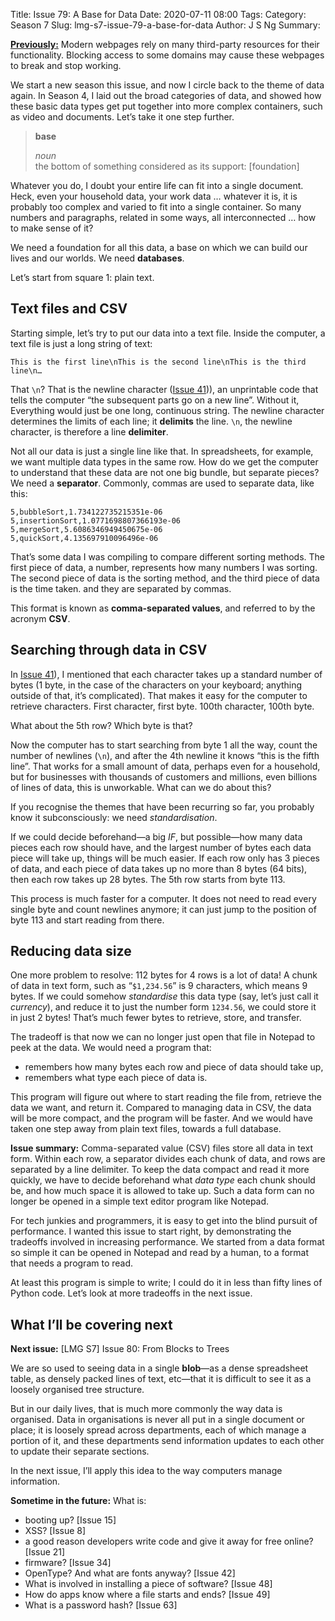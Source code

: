 Title: Issue 79: A Base for Data
Date: 2020-07-11 08:00
Tags: 
Category: Season 7
Slug: lmg-s7-issue-79-a-base-for-data
Author: J S Ng
Summary: 

[**Previously:**](https://buttondown.email/laymansguide/archive/) Modern webpages rely on many third-party resources for their functionality. Blocking access to some domains may cause these webpages to break and stop working.

We start a new season this issue, and now I circle back to the theme of data again. In Season 4, I laid out the broad categories of data, and showed how these basic data types get put together into more complex containers, such as video and documents. Let’s take it one step further.

> **base**
>
> *noun*  
  the bottom of something considered as its support: [foundation]

Whatever you do, I doubt your entire life can fit into a single document. Heck, even your household data, your work data … whatever it is, it is probably too complex and varied to fit into a single container. So many numbers and paragraphs, related in some ways, all interconnected … how to make sense of it?

We need a foundation for all this data, a base on which we can build our lives and our worlds. We need **databases**.

Let’s start from square 1: plain text.

## Text files and CSV

Starting simple, let’s try to put our data into a text file. Inside the computer, a text file is just a long string of text:

    This is the first line\nThis is the second line\nThis is the third line\n…

That `\n`? That is the newline character ([Issue 41]({filename}/season4/issue041/issue041.md))), an unprintable code that tells the computer “the subsequent parts go on a new line”. Without it, Everything would just be one long, continuous string. The newline character determines the limits of each line; it **delimits** the line. `\n`, the newline character, is therefore a line **delimiter**.

Not all our data is just a single line like that. In spreadsheets, for example, we want multiple data types in the same row. How do we get the computer to understand that these data are not one big bundle, but separate pieces? We need a **separator**. Commonly, commas are used to separate data, like this:

    5,bubbleSort,1.734122735215351e-06
    5,insertionSort,1.0771698807366193e-06
    5,mergeSort,5.6086346949450675e-06
    5,quickSort,4.135697910096496e-06

That’s some data I was compiling to compare different sorting methods. The first piece of data, a number, represents how many numbers I was sorting. The second piece of data is the sorting method, and the third piece of data is the time taken. and they are separated by commas.

This format is known as **comma-separated values**, and referred to by the acronym **CSV**.

## Searching through data in CSV

In [Issue 41]({filename}/season4/issue041/issue041.md)), I mentioned that each character takes up a standard number of bytes (1 byte, in the case of the characters on your keyboard; anything outside of that, it’s complicated). That makes it easy for the computer to retrieve characters. First character, first byte. 100th character, 100th byte.

What about the 5th row? Which byte is that?

Now the computer has to start searching from byte 1 all the way, count the number of newlines (`\n`), and after the 4th newline it knows “this is the fifth line”. That works for a small amount of data, perhaps even for a household, but for businesses with thousands of customers and millions, even billions of lines of data, this is unworkable. What can we do about this?

If you recognise the themes that have been recurring so far, you probably know it subconsciously: we need *standardisation*.

If we could decide beforehand—a big *IF*, but possible—how many data pieces each row should have, and the largest number of bytes each data piece will take up, things will be much easier. If each row only has 3 pieces of data, and each piece of data takes up no more than 8 bytes (64 bits), then each row takes up 28 bytes. The 5th row starts from byte 113.

This process is much faster for a computer. It does not need to read every single byte and count newlines anymore; it can just jump to the position of byte 113 and start reading from there.

## Reducing data size

One more problem to resolve: 112 bytes for 4 rows is a lot of data! A chunk of data in text form, such as “`$1,234.56`” is 9 characters, which means 9 bytes. If we could somehow *standardise* this data type (say, let’s just call it *currency*), and reduce it to just the number form `1234.56`, we could store it in just 2 bytes! That’s much fewer bytes to retrieve, store, and transfer.

The tradeoff is that now we can no longer just open that file in Notepad to peek at the data. We would need a program that:

- remembers how many bytes each row and piece of data should take up,
- remembers what type each piece of data is.

This program will figure out where to start reading the file from, retrieve the data we want, and return it. Compared to managing data in CSV, the data will be more compact, and the program will be faster. And we would have taken one step away from plain text files, towards a full database.

**Issue summary:** Comma-separated value (CSV) files store all data in text form. Within each row, a separator divides each chunk of data, and rows are separated by a line delimiter. To keep the data compact and read it more quickly, we have to decide beforehand what *data type* each chunk should be, and how much space it is allowed to take up. Such a data form can no longer be opened in a simple text editor program like Notepad.

For tech junkies and programmers, it is easy to get into the blind pursuit of performance. I wanted this issue to start right, by demonstrating the tradeoffs involved in increasing performance. We started from a data format so simple it can be opened in Notepad and read by a human, to a format that needs a program to read.

At least this program is simple to write; I could do it in less than fifty lines of Python code. Let’s look at more tradeoffs in the next issue.

## What I’ll be covering next

**Next issue:** [LMG S7] Issue 80: From Blocks to Trees

We are so used to seeing data in a single **blob**—as a dense spreadsheet table, as densely packed lines of text, etc—that it is difficult to see it as a loosely organised tree structure.

But in our daily lives, that is much more commonly the way data is organised. Data in organisations is never all put in a single document or place; it is loosely spread across departments, each of which manage a portion of it, and these departments send information updates to each other to update their separate sections.

In the next issue, I’ll apply this idea to the way computers manage information.

**Sometime in the future:** What is:

- booting up? [Issue 15]
- XSS? [Issue 8]
- a good reason developers write code and give it away for free online? [Issue 21]
- firmware? [Issue 34]
- OpenType? And what are fonts anyway? [Issue 42]
- What is involved in installing a piece of software? [Issue 48]
- How do apps know where a file starts and ends? [Issue 49]
- What is a password hash? [Issue 63]
